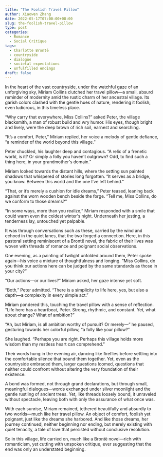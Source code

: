 ```yaml
---
title: "The Foolish Travel Pillow"
author: Xiaowen Zhang
date: 2022-05-17T07:00:00+08:00
slug: the-foolish-travel-pillow
type: post
categories:
  - Romance
  - Social Critique
tags:
  - Charlotte Brontë
  - countryside
  - dialogue
  - societal expectations
  - unfulfilled endings
draft: false
---
```


In the heart of the vast countryside, under the watchful gaze of an unforgiving sky, Miriam Collins clutched her travel pillow—a small, absurd reminder of modernity amid the rustic charm of her ancestral village. Its garish colors clashed with the gentle hues of nature, rendering it foolish, even ludicrous, in this timeless place.

“Why carry that everywhere, Miss Collins?” asked Peter, the village blacksmith, a man of robust build and wry humor. His eyes, though bright and lively, were the deep brown of rich soil, earnest and searching.

“It’s a comfort, Peter,” Miriam replied, her voice a melody of gentle defiance, “a reminder of the world beyond this village.”

Peter chuckled, his laughter deep and contagious. “A relic of a frenetic world, is it? Or simply a folly you haven’t outgrown? Odd, to find such a thing here, in your grandmother's domain.”

Miriam looked towards the distant hills, where the setting sun painted shadows that whispered of stories long forgotten. “It serves as a bridge, you know. Between this world and the one I’ve left behind.”

“That, or it’s merely a cushion for idle dreams,” Peter teased, leaning back against the worn wooden bench beside the forge. “Tell me, Miss Collins, do we conform to those dreams?”

“In some ways, more than you realize,” Miriam responded with a smile that could warm even the coldest winter's night. Underneath her jesting, a tenderness lay, untouched yet palpable.

It was through conversations such as these, carried by the wind and echoed in the quiet lanes, that the two forged a connection. Here, in this pastoral setting reminiscent of a Brontë novel, the fabric of their lives was woven with threads of romance and poignant social observations.

One evening, as a painting of twilight unfolded around them, Peter spoke again—his voice a mixture of thoughtfulness and longing. “Miss Collins, do you think our actions here can be judged by the same standards as those in your city?”

“Our actions—or our lives?” Miriam asked, her gaze intense yet soft.

“Both,” Peter admitted. “There is a simplicity to life here, yes, but also a depth—a complexity in every simple act.”

Miriam pondered this, touching the travel pillow with a sense of reflection. “Life here has a heartbeat, Peter. Strong, rhythmic, and constant. Yet, what about change? What of ambition?”

“Ah, but Miriam, is all ambition worthy of pursuit? Or merely—” he paused, gesturing towards her colorful pillow, “a folly like your pillow?”

She laughed. “Perhaps you are right. Perhaps this village holds more wisdom than my restless heart can comprehend.”

Their words hung in the evening air, dancing like fireflies before settling into the comfortable silence that bound them together. Yet, even as the countryside embraced them, larger questions loomed, questions that neither could confront without altering the very foundation of their existence.

A bond was formed, not through grand declarations, but through small, meaningful dialogues—words exchanged under silver moonlight and the gentle rustling of ancient trees. Yet, like threads loosely bound, it unraveled without spectacle, leaving both with only the assurance of what once was.

With each sunrise, Miriam remained, tethered beautifully and absurdly to two worlds—much like her travel pillow. An object of comfort, foolish yet poignant, just like the dreams she harbored. And like those dreams, her journey continued, neither beginning nor ending, but merely existing with quiet tenacity, a tale of love that persisted without conclusive resolution.

So in this village, life carried on, much like a Brontë novel—rich with romanticism, yet cutting with unspoken critique, ever suggesting that the end was only an understated beginning.